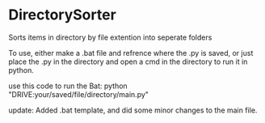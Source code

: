 # DirectorySorter
Sorts items in directory by file extention into seperate folders

To use, either make a .bat file and refrence where the .py is saved, or just place the .py in the directory and open a cmd in the directory to run it in python.

use this code to run the Bat:
python "DRIVE:your/saved/file/directory/main.py"

update:
Added .bat template, and did some minor changes to the main file.
